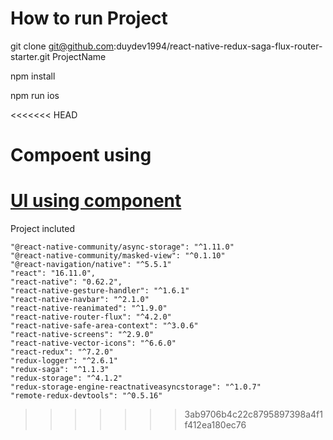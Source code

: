 # How to run Project

git clone git@github.com:duydev1994/react-native-redux-saga-flux-router-starter.git ProjectName

npm install

npm run ios

<<<<<<< HEAD
# Compoent using

[UI using component](https://react-native-elements.github.io/react-native-elements/docs/overview.html)
=======

Project incluted 

    "@react-native-community/async-storage": "^1.11.0"
    "@react-native-community/masked-view": "^0.1.10"   
    "@react-navigation/native": "^5.5.1"    
    "react": "16.11.0",
    "react-native": "0.62.2",
    "react-native-gesture-handler": "^1.6.1" 
    "react-native-navbar": "^2.1.0"
    "react-native-reanimated": "^1.9.0"
    "react-native-router-flux": "^4.2.0"
    "react-native-safe-area-context": "^3.0.6"
    "react-native-screens": "^2.9.0"
    "react-native-vector-icons": "^6.6.0"
    "react-redux": "^7.2.0"
    "redux-logger": "^2.6.1"
    "redux-saga": "^1.1.3"
    "redux-storage": "^4.1.2"
    "redux-storage-engine-reactnativeasyncstorage": "^1.0.7"
    "remote-redux-devtools": "^0.5.16"
    
>>>>>>> 3ab9706b4c22c8795897398a4f1f412ea180ec76
